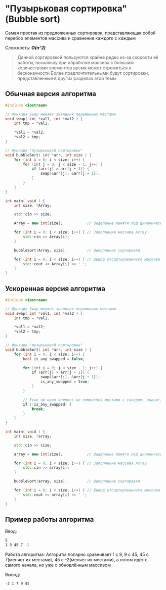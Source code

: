 # "Пузырьковая сортировка" (Bubble sort)

Самая простая из предложенных сортировок, представляющая собой перебор элементов массива и сравнение каждого с каждым

Сложность: ***O(n^2)***

> Данной сортировкой пользуются крайне редко из-за скорости её работы, поскольку при обработке массива с большим количествоми элементов время может стремиться к бесконечности
> Более предпочтительными будут сортировки, представленные в других разделах этой темы


## Обычная версия алгоритма

```cpp
#include <iostream>

// Функция Swap меняет значения переменных местами
void swap( int *val1, int *val2 ) {
    int tmp = *val1;

    *val1 = *val2;
    *val2 = tmp;
}

// Функция "пузырьковой сортировки"
void bubbleSort( int *arr, int size ) {
    for (int i = 0; i < size; i++) {
        for (int j = 0; j < size - 1; j++) {
            if (arr[j] > arr[j + 1]) {
                swap(&arr[j], &arr[j + 1]);
            }
        }
    }
}

int main( void ) {
    int size, *Array;

    std::cin >> size;

    Array = new int[size];           // Выделение памяти под динамический целочисленный массив размера size

    for (int i = 0; i < size; i++) { // Заполнение массива Array
        std::cin >> Array[i];         
    }

    bubbleSort(Array, size);         // Выполнение сортировки

    for (int i = 0; i < size; i++) { // Вывод отсортированного массива
        std::cout << Array[i] << ' ';
    }
}
```

## Ускоренная версия алгоритма

```cpp
#include <iostream>

// Функция Swap меняет значения переменных местами
void swap( int *val1, int *val2 ) {
    int tmp = *val1;

    *val1 = *val2;
    *val2 = tmp;
}

// Функция "пузырьковой сортировки"
void bubbleSort( int *arr, int size ) {
    for (int i = 0; i < size; i++) {
        bool is_any_swapped = false;

        for (int j = 0; j < size - 1; j++) {
            if (arr[j] > arr[j + 1]) {
                swap(&arr[j], &arr[j + 1]);
                is_any_swapped = true;
            }
        }

        // Если ни один элемент не поменялся местами с соседом, значит, что массив уже отсортирован
        if (!is_any_swapped) {
            break;
        }
    }
}

int main( void ) {
    int size, *array;

    std::cin >> size;

    array = new int[size];           // Выделение памяти под динамический целочисленный массив размера size

    for (int i = 0; i < size; i++) { // Заполнение массива Array
        std::cin >> array[i];         
    }

    bubbleSort(array, size);         // Выполнение сортировки

    for (int i = 0; i < size; i++) { // Вывод отсортированного массива
        std::cout << array[i] << ' ';
    }
}
```

## Пример работы алгоритма

Ввод:

```bash
5
1 9 45 7 -2
```

Работа алгоритма:
Алгоритм попарно сравнивает 1 с 9, 9 с 45, 45 с 7(меняет их местами), 45 с -2(меняет их местами), а потом идёт с самого начала, но уже с обновлённым массивом

Вывод:
```bash
-2 1 7 9 45
```